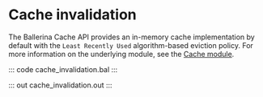 # Cache invalidation

The Ballerina Cache API provides an in-memory cache implementation by default with the
`Least Recently Used` algorithm-based eviction policy.
For more information on the underlying module, 
see the [Cache module](https://lib.ballerina.io/ballerina/cache/latest/).

::: code cache_invalidation.bal :::

::: out cache_invalidation.out :::